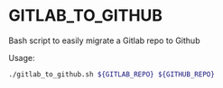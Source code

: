 # GITLAB_TO_GITHUB

Bash script to easily migrate a Gitlab repo to Github

Usage: 
```sh
./gitlab_to_github.sh ${GITLAB_REPO} ${GITHUB_REPO}
```
